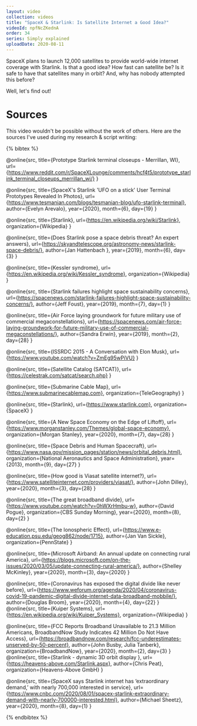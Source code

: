 ```yaml
---
layout: video
collection: videos
title: "SpaceX & Starlink: Is Satellite Internet a Good Idea?"
videoId: npfNcZKednA
order: 34
series: Simply explained
uploadDate: 2020-08-11
---
```


SpaceX plans to launch 12,000 satellites to provide world-wide internet coverage with Starlink. Is that a good idea? How fast can satellite be? Is it safe to have that satellites many in orbit? And, why has nobody attempted this before? 

Well, let's find out!

# Sources
This video wouldn't be possible without the work of others. Here are the sources I've used during my research & script writing:

{% bibtex %}

@online{src,
    title={Prototype Starlink terminal closeups - Merrillan, WI},
    url={https://www.reddit.com/r/SpaceXLounge/comments/hcf4t5/prototype_starlink_terminal_closeups_merrillan_wi/}
}

@online{src,
    title={SpaceX's Starlink 'UFO on a stick' User Terminal Prototypes Revealed In Photos},
    url={https://www.tesmanian.com/blogs/tesmanian-blog/ufo-starlink-terminal},
    author={Evelyn Arevalo},
    year={2020},
    month={6},
    day={19}
}

@online{src,
    title={Starlink},
    url={https://en.wikipedia.org/wiki/Starlink},
    organization={Wikipedia}
}

@online{src,
    title={Does Starlink pose a space debris threat? An expert answers},
    url={https://skyandtelescope.org/astronomy-news/starlink-space-debris/},
    author={Jan Hattenbach },
    year={2019},
    month={6},
    day={3}
}

@online{src,
    title={Kessler syndrome},
    url={https://en.wikipedia.org/wiki/Kessler_syndrome},
    organization={Wikipedia}
}

@online{src,
    title={Starlink failures highlight space sustainability concerns},
    url={https://spacenews.com/starlink-failures-highlight-space-sustainability-concerns/},
    author={Jeff Foust},
    year={2019},
    month={7},
    day={1}
}

@online{src,
    title={Air Force laying groundwork for future military use of commercial megaconstellations},
    url={https://spacenews.com/air-force-laying-groundwork-for-future-military-use-of-commercial-megaconstellations/},
    author={Sandra Erwin},
    year={2019},
    month={2},
    day={28}
}

@online{src,
    title={ISSRDC 2015 - A Conversation with Elon Musk},
    url={https://www.youtube.com/watch?v=ZmEg95wPiVU}
}

@online{src,
    title={Satellite Catalog (SATCAT)},
    url={https://celestrak.com/satcat/search.php}
}

@online{src,
    title={Submarine Cable Map},
    url={https://www.submarinecablemap.com},
    organization={TeleGeography}
}

@online{src,
    title={Starlink},
    url={https://www.starlink.com},
    organization={SpaceX}
}

@online{src,
    title={A New Space Economy on the Edge of Liftoff},
    url={https://www.morganstanley.com/Themes/global-space-economy},
    organization={Morgan Stanley},
    year={2020},
    month={7},
    day={28}
}

@online{src,
    title={Space Debris and Human Spacecraft},
    url={https://www.nasa.gov/mission_pages/station/news/orbital_debris.html},
    organization={National Aeronautics and Space Administration},
    year={2013},
    month={9},
    day={27}
}

@online{src,
    title={How good is Viasat satellite internet?},
    url={https://www.satelliteinternet.com/providers/viasat/},
    author={John Dilley},
    year={2020},
    month={3},
    day={28}
}

@online{src,
    title={The great broadband divide},
    url={https://www.youtube.com/watch?v=0hWXrHmbu-w},
    author={David Pogue},
    organization={CBS Sunday Morning},
    year={2020},
    month={8},
    day={2}
}

@online{src,
    title={The Ionospheric Effect},
    url={https://www.e-education.psu.edu/geog862/node/1715},
    author={Jan Van Sickle},
    organization={PennState}
}

@online{src,
    title={Microsoft Airband: An annual update on connecting rural America},
    url={https://blogs.microsoft.com/on-the-issues/2020/03/05/update-connecting-rural-america/},
    author={Shelley McKinley},
    year={2020},
    month={3},
    day={2020}
}

@online{src,
    title={Coronavirus has exposed the digital divide like never before},
    url={https://www.weforum.org/agenda/2020/04/coronavirus-covid-19-pandemic-digital-divide-internet-data-broadband-mobbile/},
    author={Douglas Broom},
    year={2020},
    month={4},
    day={22}
}
@online{src,
    title={Kuiper Systems},
    url={https://en.wikipedia.org/wiki/Kuiper_Systems},
    organization={Wikipedia}
}

@online{src,
    title={FCC Reports Broadband Unavailable to 21.3 Million Americans, BroadbandNow Study Indicates 42 Million Do Not Have Access},
    url={https://broadbandnow.com/research/fcc-underestimates-unserved-by-50-percent},
    author={John Busby, Julia Tanberk},
    organization={BroadbandNow},
    year={2020},
    month={2},
    day={3}
}
@online{src,
    title={Starlink - dynamic 3D orbit display	},
    url={https://heavens-above.com/Starlink.aspx},
    author={Chris Peat},
    organization={Heavens-Above GmbH}
}

@online{src,
    title={SpaceX says Starlink internet has ‘extraordinary demand,’ with nearly 700,000 interested in service},
    url={https://www.cnbc.com/2020/08/01/spacex-starlink-extraordinary-demand-with-nearly-700000-interested.html},
    author={Michael Sheetz},
    year={2020},
    month={8},
    day={1}
}

{% endbibtex %}
